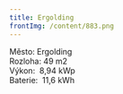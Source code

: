 ```yaml
---
title: Ergolding
frontImg: /content/883.png
---
```

<!--StartFragment-->

Město: Ergolding\
Rozloha: 49 m2\
Výkon:  8,94 kWp\
Baterie:  11,6 kWh

<!--EndFragment-->